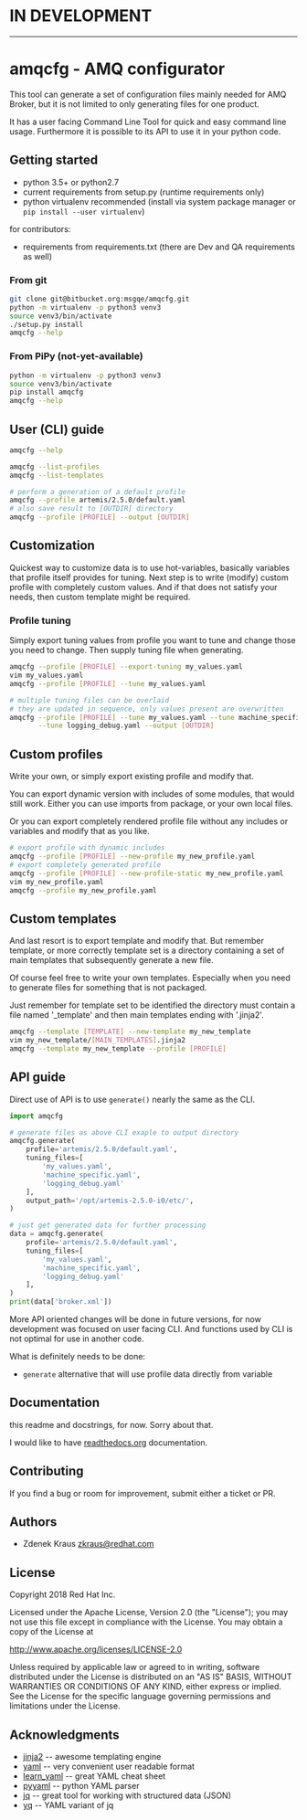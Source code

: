 # IN DEVELOPMENT

---

# amqcfg - AMQ configurator

This tool can generate a set of configuration files mainly needed for
AMQ Broker, but it is not limited to only generating files for one product.

It has a user facing Command Line Tool for quick and easy command line usage.
Furthermore it is possible to its API to use it in your python code.

## Getting started

* python 3.5+ or python2.7
* current requirements from setup.py (runtime requirements only)
* python virtualenv recommended (install via system package manager
or `pip install --user virtualenv`)

for contributors:
* requirements from requirements.txt (there are Dev and QA requirements as well)

### From git

```bash
git clone git@bitbucket.org:msgqe/amqcfg.git
python -m virtualenv -p python3 venv3
source venv3/bin/activate
./setup.py install
amqcfg --help
```

### From PiPy (not-yet-available)

```bash
python -m virtualenv -p python3 venv3
source venv3/bin/activate
pip install amqcfg
amqcfg --help
```

## User (CLI) guide

```bash
amqcfg --help

amqcfg --list-profiles
amqcfg --list-templates

# perform a generation of a default profile
amqcfg --profile artemis/2.5.0/default.yaml
# also save result to [OUTDIR] directory
amqcfg --profile [PROFILE] --output [OUTDIR]
```

## Customization

Quickest way to customize data is to use hot-variables, basically variables
that profile itself provides for tuning. Next step is to write (modify) custom
profile with completely custom values.
And if that does not satisfy your needs, then custom template might be required.

### Profile tuning

Simply export tuning values from profile you want to tune and change those you
need to change. Then supply tuning file when generating.

```bash
amqcfg --profile [PROFILE] --export-tuning my_values.yaml
vim my_values.yaml
amqcfg --profile [PROFILE] --tune my_values.yaml

# multiple tuning files can be overlaid
# they are updated in sequence, only values present are overwritten
amqcfg --profile [PROFILE] --tune my_values.yaml --tune machine_specific.yaml \
       --tune logging_debug.yaml --output [OUTDIR]
```

## Custom profiles

Write your own, or simply export existing profile and modify that.

You can export dynamic version with includes of some modules, that would still
 work. Either you can use imports from package, or your own local files.

Or you can export completely rendered profile file without any includes or
variables and modify that as you like.


```bash
# export profile with dynamic includes
amqcfg --profile [PROFILE] --new-profile my_new_profile.yaml
# export completely generated profile
amqcfg --profile [PROFILE] --new-profile-static my_new_profile.yaml
vim my_new_profile.yaml
amqcfg --profile my_new_profile.yaml
```

## Custom templates

And last resort is to export template and modify that. But remember template,
or more correctly template set is a directory containing a set of main
templates that subsequently generate a new file.

Of course feel free to write your own templates. Especially when you need to
generate files for something that is not packaged.

Just remember for template set to be identified the directory must contain
a file named '_template' and then main templates ending with '.jinja2'.

```bash
amqcfg --template [TEMPLATE] --new-template my_new_template
vim my_new_template/[MAIN_TEMPLATES].jinja2
amqcfg --template my_new_template --profile [PROFILE]

```

## API guide

Direct use of API is to use `generate()` nearly the same as the CLI.

```python
import amqcfg

# generate files as above CLI exaple to output directory
amqcfg.generate(
    profile='artemis/2.5.0/default.yaml',
    tuning_files=[
        'my_values.yaml',
        'machine_specific.yaml',
        'logging_debug.yaml'
    ],
    output_path='/opt/artemis-2.5.0-i0/etc/',
)

# just get generated data for further processing
data = amqcfg.generate(
    profile='artemis/2.5.0/default.yaml',
    tuning_files=[
        'my_values.yaml',
        'machine_specific.yaml',
        'logging_debug.yaml'
    ],
)
print(data['broker.xml'])
```

More API oriented changes will be done in future versions, for now development
was focused on user facing CLI. And functions used by CLI is not optimal for
use in another code.

What is definitely needs to be done:
*   `generate` alternative that will use profile data directly from variable

## Documentation

this readme and docstrings, for now. Sorry about that.

I would like to have [readthedocs.org](http://readthedocs.org) documentation.

## Contributing

If you find a bug or room for improvement, submit either a ticket or PR.

## Authors

* Zdenek Kraus <zkraus@redhat.com>

## License

Copyright 2018 Red Hat Inc.

Licensed under the Apache License, Version 2.0 (the "License");
you may not use this file except in compliance with the License.
You may obtain a copy of the License at

   http://www.apache.org/licenses/LICENSE-2.0

Unless required by applicable law or agreed to in writing, software
distributed under the License is distributed on an "AS IS" BASIS,
WITHOUT WARRANTIES OR CONDITIONS OF ANY KIND, either express or implied.
See the License for the specific language governing permissions and
limitations under the License.

## Acknowledgments

* [jinja2](http://jinja.pocoo.org/docs/2.10/) -- awesome templating engine
* [yaml](http://yaml.org/) -- very convenient user readable format
* [learn_yaml](https://learnxinyminutes.com/docs/yaml/) -- great YAML cheat sheet
* [pyyaml](https://github.com/yaml/pyyaml) -- python YAML parser
* [jq](https://stedolan.github.io/jq/) -- great tool for working with structured data (JSON)
* [yq](https://yq.readthedocs.io/en/latest/) -- YAML variant of jq
